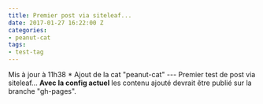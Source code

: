 ```yaml
---
title: Premier post via siteleaf...
date: 2017-01-27 16:22:00 Z
categories:
- peanut-cat
tags:
- test-tag
---
```


Mis à jour à 11h38 \* Ajout de la cat "peanut-cat" --- Premier test de post via siteleaf... **Avec la config actuel** les contenu ajouté devrait être publié sur la branche "gh-pages".